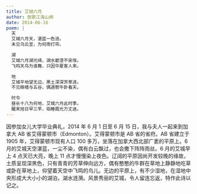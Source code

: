 ```yaml
---
title: 艾城六月
author: 放歌江海山阙
date: 2014-06-16
poem: |
  天
  艾城六月天，湛蓝一色涟。
  未见乌云至，为何雨打帘。

  湖
  艾城六月湖光绮，湖水碧澄不染埃。
  飞鸣天鸟为谁舞，只因华夏客人来。

  地
  艾城平地望无边，黑土深深芳草涟。
  不见稼檣与五谷，偶遇憨牛卧看天。

  时令
  昼长十八为何地，艾城六月此时季。
  醒来旭日早三竿，临睡霞光万丈迷。
---
```


因参加女儿大学毕业典礼，2014 年 6 月 1 日至 6 月 15 日，我与夫人一起来到加拿大 AB 省艾得蒙顿市（Edmonton）。艾得蒙顿市是 AB 省的省府。AB 省建立于 1905 年，艾得蒙顿市现有人口 100 多万，坐落在加拿大西北部广袤的平原上。6 月的艾城天空湛蓝，一尘不染，偶有白云飘过，也会撒下阵阵雨丝。6 月的艾城早上 4 点天已大亮，晚上 11 点才慢慢染上夜色。辽阔的平原因尚开发较晚的缘故，土质呈现深黑色，只有青青的芳草伸向远方，偶有憨憨的牛群在草地上静静地吃草或卧在草地上，仰望着天空中飞鸣的鸟儿。无边的平原上，有不少湿地，在湿地中央形成大大小小的湖泊，湖水涟漪。风景秀丽的艾城，令人留连忘返，特作此诗以记之。
